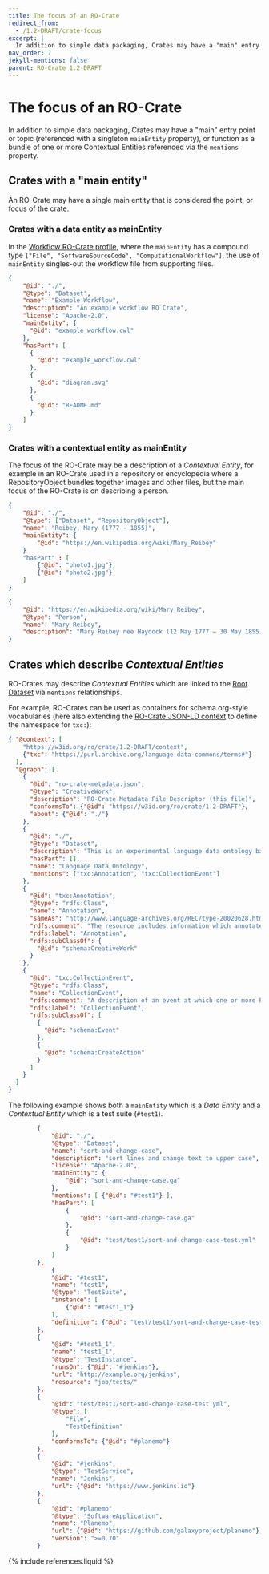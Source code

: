 ```yaml
---
title: The focus of an RO-Crate
redirect_from:
  - /1.2-DRAFT/crate-focus
excerpt: |
  In addition to simple data packaging, Crates may have a "main" entry point or topic (referenced with a singleton `mainEntity` property), or function as a bundle of one or more Contextual Entities referenced via the `mentions` property.
nav_order: 7
jekyll-mentions: false
parent: RO-Crate 1.2-DRAFT
---
```

<!--
   Copyright 2019-2020 University of Technology Sydney
   Copyright 2019-2020 The University of Manchester UK 
   Copyright 2019-2022 RO-Crate contributors <https://github.com/ResearchObject/ro-crate/graphs/contributors>

   Licensed under the Apache License, Version 2.0 (the "License");
   you may not use this file except in compliance with the License.
   You may obtain a copy of the License at

       http://www.apache.org/licenses/LICENSE-2.0

   Unless required by applicable law or agreed to in writing, software
   distributed under the License is distributed on an "AS IS" BASIS,
   WITHOUT WARRANTIES OR CONDITIONS OF ANY KIND, either express or implied.
   See the License for the specific language governing permissions and
   limitations under the License.
-->

# The focus of an RO-Crate
<div id="crate-focus"></div>

In addition to simple data packaging, Crates may have a "main" entry point or topic (referenced with a singleton `mainEntity` property), or function as a bundle of one or more Contextual Entities referenced via the `mentions` property.

## Crates with a "main entity"

An RO-Crate may have a single main entity that is considered the point, or focus of the crate.

### Crates with a data entity as mainEntity

In the [Workflow RO-Crate profile](https://www.researchobject.org/ro-crate/profiles.html#workflow-ro-crate-profile), where the `mainEntity` has a compound type `["File", "SoftwareSourceCode", "ComputationalWorkflow"]`, the use of `mainEntity` singles-out the workflow file from supporting files.

```json
{
    "@id": "./",
    "@type": "Dataset",
    "name": "Example Workflow",
    "description": "An example workflow RO Crate",
    "license": "Apache-2.0",
    "mainEntity": {
      "@id": "example_workflow.cwl"
    },
    "hasPart": [
      {
        "@id": "example_workflow.cwl"
      },
      {
        "@id": "diagram.svg"
      },
      {
        "@id": "README.md"
      }
    ]
}
```

### Crates with a contextual entity as mainEntity

The focus of the RO-Crate may be a description of a _Contextual Entity_, for example in an RO-Crate used in a repository or encyclopedia where a RepositoryObject bundles together images and other files, but the main focus of the RO-Crate is on describing a person.

```json
{
    "@id": "./",
    "@type": ["Dataset", "RepositoryObject"],
    "name": "Reibey, Mary (1777 - 1855)",
    "mainEntity": {
        "@id": "https://en.wikipedia.org/wiki/Mary_Reibey"
    }
    "hasPart" : [
        {"@id": "photo1.jpg"},
        {"@id": "photo2.jpg"}
    ]
}

{
    "@id": "https://en.wikipedia.org/wiki/Mary_Reibey",
    "@type": "Person",
    "name": "Mary Reibey",
    "description": "Mary Reibey née Haydock (12 May 1777 – 30 May 1855) was an English-born merchant, shipowner and trader ..."
}
```

## Crates which describe _Contextual Entities_

RO-Crates may describe _Contextual Entities_ which are linked to the [Root Dataset](root-data-entity.md) via `mentions` relationships.

For example, RO-Crates can be used as containers for schema.org-style vocabularies (here also extending the [RO-Crate JSON-LD context](appendix/jsonld.html#ro-crate-json-ld-context) to define the namespace for `txc:`):

```json
{ "@context": [
    "https://w3id.org/ro/crate/1.2-DRAFT/context",
    {"txc": "https://purl.archive.org/language-data-commons/terms#"}
  ],
  "@graph": [
    {
      "@id": "ro-crate-metadata.json",
      "@type": "CreativeWork",
      "description": "RO-Crate Metadata File Descriptor (this file)",
      "conformsTo": {"@id": "https://w3id.org/ro/crate/1.2-DRAFT"},
      "about": {"@id": "./"}
    },
    {
      "@id": "./",
      "@type": "Dataset",
      "description": "This is an experimental language data ontology based on OLAC terms for use in the ATAP and LDaCA projects",
      "hasPart": [],
      "name": "Language Data Ontology",
      "mentions": ["txc:Annotation", "txc:CollectionEvent"]
    },
    {
      "@id": "txc:Annotation",
      "@type": "rdfs:Class",
      "name": "Annotation",
      "sameAs": "http://www.language-archives.org/REC/type-20020628.html#annotation",
      "rdfs:comment": "The resource includes information which annotates some other linguistic record.",
      "rdfs:label": "Annotation",
      "rdfs:subClassOf": {
        "@id": "schema:CreativeWork"
      }
    },
    {
      "@id": "txc:CollectionEvent",
      "@type": "rdfs:Class",
      "name": "CollectionEvent",
      "rdfs:comment": "A description of an event at which one or more PrimaryTexts were captured, e.g. as video or audio",
      "rdfs:label": "CollectionEvent",
      "rdfs:subClassOf": [
        {
          "@id": "schema:Event"
        },
        {
          "@id": "schema:CreateAction"
        }
      ]
    }
  ]
}    
```


The following example shows both a `mainEntity` which is a _Data Entity_ and a _Contextual Entity_ which is a test suite (`#test1`).

```json
        {
            "@id": "./",
            "@type": "Dataset",
            "name": "sort-and-change-case",
            "description": "sort lines and change text to upper case",
            "license": "Apache-2.0",
            "mainEntity": {
                "@id": "sort-and-change-case.ga"
            },
            "mentions": [ {"@id": "#test1"} ],
            "hasPart": [
                {
                    "@id": "sort-and-change-case.ga"
                },
                {
                    "@id": "test/test1/sort-and-change-case-test.yml"
                }
            ]
        },
		    {
            "@id": "#test1",
            "name": "test1",
            "@type": "TestSuite",
            "instance": [
                {"@id": "#test1_1"}
            ],
            "definition": {"@id": "test/test1/sort-and-change-case-test.yml"}
        },
        {
            "@id": "#test1_1",
            "name": "test1_1",
            "@type": "TestInstance",
            "runsOn": {"@id": "#jenkins"},
            "url": "http://example.org/jenkins",
            "resource": "job/tests/"
        },
        {
            "@id": "test/test1/sort-and-change-case-test.yml",
            "@type": [
                "File",
                "TestDefinition"
            ],
            "conformsTo": {"@id": "#planemo"}
        },
        {
            "@id": "#jenkins",
            "@type": "TestService",
            "name": "Jenkins",
            "url": {"@id": "https://www.jenkins.io"}
        },
        {
            "@id": "#planemo",
            "@type": "SoftwareApplication",
            "name": "Planemo",
            "url": {"@id": "https://github.com/galaxyproject/planemo"},
            "version": ">=0.70"
        }
```

{% include references.liquid %}
